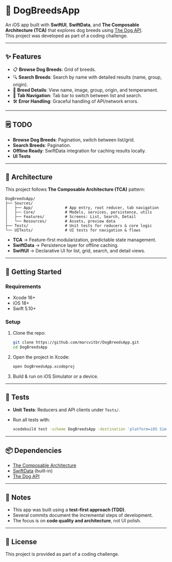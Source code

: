 # 🐶 DogBreedsApp

An iOS app built with **SwiftUI**, **SwiftData**, and **The Composable Architecture (TCA)** that explores dog breeds using [The Dog API](https://thedogapi.com/).  
This project was developed as part of a coding challenge.

---

## ✨ Features

- 📋 **Browse Dog Breeds**: Grid of breeds.  
- 🔍 **Search Breeds**: Search by name with detailed results (name, group, origin).  
- 📖 **Breed Details**: View name, image, group, origin, and temperament.  
- 🔄 **Tab Navigation**: Tab bar to switch between list and search.
- 🛠️ **Error Handling**: Graceful handling of API/network errors.

---

## 🗒️ TODO

- **Browse Dog Breeds**: Pagination, switch between list/grid.
- **Search Breeds**: Pagination.
- **Offline Ready**: SwiftData integration for caching results locally.
- **UI Tests**

---

## 🧩 Architecture

This project follows **The Composable Architecture (TCA)** pattern:

```
DogBreedsApp/
├── Sources/
│   ├── App/              # App entry, root reducer, tab navigation
│   ├── Core/             # Models, services, persistence, utils
│   ├── Features/         # Screens: List, Search, Detail
│   └── Resources/        # Assets, preview data
├── Tests/                # Unit tests for reducers & core logic
└── UITests/              # UI tests for navigation & flows
```

- **TCA** → Feature-first modularization, predictable state management.  
- **SwiftData** → Persistence layer for offline caching.  
- **SwiftUI** → Declarative UI for list, grid, search, and detail views.  

---

## 🚀 Getting Started

### Requirements
- Xcode 16+
- iOS 18+
- Swift 5.10+

### Setup
1. Clone the repo:
   ```sh
   git clone https://github.com/marcvitbr/DogBreedsApp.git
   cd DogBreedsApp
   ```
2. Open the project in Xcode:
   ```sh
   open DogBreedsApp.xcodeproj
   ```
3. Build & run on iOS Simulator or a device.

---

## 🧪 Tests

- **Unit Tests**: Reducers and API clients under `Tests/`.

- Run all tests with:
  ```sh
  xcodebuild test -scheme DogBreedsApp -destination 'platform=iOS Simulator,name=iPhone 16'
  ```

---

## 📦 Dependencies

- [The Composable Architecture](https://github.com/pointfreeco/swift-composable-architecture)  
- [SwiftData](https://developer.apple.com/documentation/swiftdata) (built-in)  
- [The Dog API](https://thedogapi.com/)  

---

## 📌 Notes

- This app was built using a **test-first approach (TDD)**.  
- Several commits document the incremental steps of development.  
- The focus is on **code quality and architecture**, not UI polish.

---

## 📄 License

This project is provided as part of a coding challenge.  
